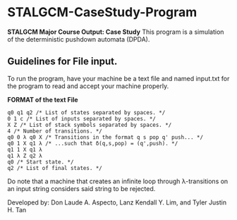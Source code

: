 # STALGCM-CaseStudy-Program  
**STALGCM Major Course Output: Case Study**
This program is a simulation of the deterministic pushdown automata (DPDA).


## Guidelines for File input.
To run the program, have your machine be a text file and named input.txt for the program 
to read and accept your machine properly.

**FORMAT of the text File**
```
q0 q1 q2 /* List of states separated by spaces. */
0 1 c /* List of inputs separated by spaces. */
X Z /* List of stack symbols separated by spaces. */
4 /* Number of transitions. */
q0 0 λ q0 X /* Transitions in the format q s pop q' push... */
q0 1 X q1 λ /* ...such that δ(q,s,pop) = (q',push). */
q1 1 X q1 λ
q1 λ Z q2 λ
q0 /* Start state. */
q2 /* List of final states. */
```

Do note that a machine that creates an infinite loop through
λ-transitions on an input string considers said string to be rejected.

Developed by: Don Laude A. Aspecto, Lanz Kendall Y. Lim, and Tyler Justin H. Tan
